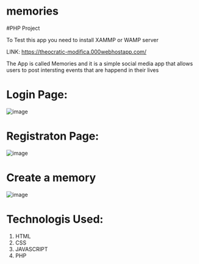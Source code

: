 # memories

#PHP Project

 To Test this app you need to install XAMMP or WAMP server

LINK: https://theocratic-modifica.000webhostapp.com/

The App is called Memories and it is a simple social media app that allows users to post intersting events that are happend in their lives 

# Login Page:
![image](https://user-images.githubusercontent.com/78521151/118959249-c6aace80-b97f-11eb-8781-4c3b8903c31d.png)

# Registraton Page:
![image](https://user-images.githubusercontent.com/78521151/118959533-096ca680-b980-11eb-8470-2ab0c95295a1.png)


# Create a memory
![image](https://user-images.githubusercontent.com/78521151/118959361-e215d980-b97f-11eb-85a8-058284b9649b.png)

# Technologis Used:
1. HTML
2. CSS
3. JAVASCRIPT
4. PHP
